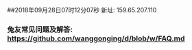 ##2018年09月28日07时12分07秒 新址: 159.65.207.110
### 兔友常见问题及解答: https://github.com/wanggonging/d/blob/w/FAQ.md
